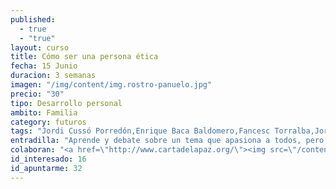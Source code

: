```yaml
---
published:
  - true
  - "true"
layout: curso
title: Cómo ser una persona ética
fecha: 15 Junio
duracion: 3 semanas
imagen: "/img/content/img.rostro-panuelo.jpg"
precio: "30"
tipo: Desarrollo personal
ambito: Familia
category: futuros
tags: "Jordi Cussó Porredón,Enrique Baca Baldomero,Fancesc Torralba,Jorge Úbeda"
entradilla: "Aprende y debate sobre un tema que apasiona a todos, pero pocos conocen bien.Dialoga y define tu postura de manera más consciente y racional."
colaboran: "<a href=\"http://www.cartadelapaz.org/\"><img src=\"/content/imgs/img.logo-carta-onu.png\" alt=\"Fundación Carta de la Paz dirigida a la ONU\"></a>,<a href=\"http://www.edificarlapaz.org/\"><img src=\"/content/imgs/img.logo-edificar-paz.png\" alt=\"Edificar la paz en el siglo XXI\"></a>,<a href=\"http://www.escueladefilosofia.com/\"><img src=\"/content/imgs/img.logo-escuela-filosofia.png\" alt=\"Escuela de Filosofía\"></a>"
id_interesado: 16
id_apuntarme: 32
---
```


